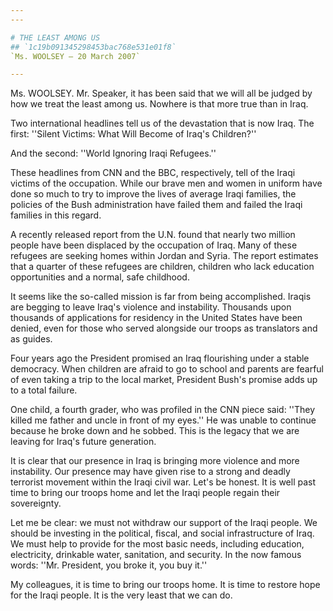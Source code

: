 ```yaml
---
---

# THE LEAST AMONG US
## `1c19b091345298453bac768e531e01f8`
`Ms. WOOLSEY — 20 March 2007`

---
```



Ms. WOOLSEY. Mr. Speaker, it has been said that we will all be judged 
by how we treat the least among us. Nowhere is that more true than in 
Iraq.

Two international headlines tell us of the devastation that is now 
Iraq. The first: ''Silent Victims: What Will Become of Iraq's 
Children?''

And the second: ''World Ignoring Iraqi Refugees.''

These headlines from CNN and the BBC, respectively, tell of the Iraqi 
victims of the occupation. While our brave men and women in uniform 
have done so much to try to improve the lives of average Iraqi 
families, the policies of the Bush administration have failed them and 
failed the Iraqi families in this regard.

A recently released report from the U.N. found that nearly two 
million people have been displaced by the occupation of Iraq. Many of 
these refugees are seeking homes within Jordan and Syria. The report 
estimates that a quarter of these refugees are children, children who 
lack education opportunities and a normal, safe childhood.

It seems like the so-called mission is far from being accomplished. 
Iraqis are begging to leave Iraq's violence and instability. Thousands 
upon thousands of applications for residency in the United States have 
been denied, even for those who served alongside our troops as 
translators and as guides.

Four years ago the President promised an Iraq flourishing under a 
stable democracy. When children are afraid to go to school and parents 
are fearful of even taking a trip to the local market, President Bush's 
promise adds up to a total failure.

One child, a fourth grader, who was profiled in the CNN piece said: 
''They killed me father and uncle in front of my eyes.'' He was unable 
to continue because he broke down and he sobbed. This is the legacy 
that we are leaving for Iraq's future generation.

It is clear that our presence in Iraq is bringing more violence and 
more instability. Our presence may have given rise to a strong and 
deadly terrorist movement within the Iraqi civil war. Let's be honest. 
It is well past time to bring our troops home and let the Iraqi people 
regain their sovereignty.

Let me be clear: we must not withdraw our support of the Iraqi 
people. We should be investing in the political, fiscal, and social 
infrastructure of Iraq. We must help to provide for the most basic 
needs, including education, electricity, drinkable water, sanitation, 
and security. In the now famous words: ''Mr. President, you broke it, 
you buy it.''

My colleagues, it is time to bring our troops home. It is time to 
restore hope for the Iraqi people. It is the very least that we can do.
